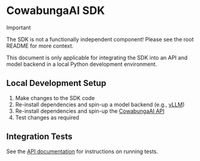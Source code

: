 # CowabungaAI SDK

> [!IMPORTANT]
> The SDK is not a functionally independent component! Please see the root README for more context.

This document is only applicable for integrating the SDK into an API and model backend in a local Python development environment.

## Local Development Setup

1. Make changes to the SDK code
2. Re-install dependencies and spin-up a model backend (e.g., [vLLM](../../packages/vllm/README.md))
3. Re-install dependencies and spin-up the [CowabungaAI API](../leapfrogai_api/README.md)
4. Test changes as required

## Integration Tests

See the [API documentation](../leapfrogai_api/README.md) for instructions on running tests.
